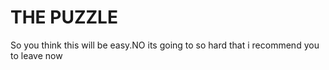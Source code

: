 <!DOCTYPE HTML>
<HTML>
  <BODY>
<h1>THE PUZZLE </h1>
    <p>So you think this will be easy.NO its going to so hard that i recommend you to leave now</p>
  </BODY>
</HTML>
  
